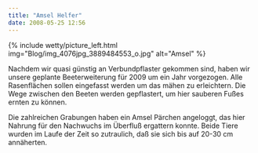 ```yaml
---
title: "Amsel Helfer"
date: 2008-05-25 12:56
---
```

{% include wetty/picture_left.html img="Blog/img_4076jpg_3889484553_o.jpg" alt="Amsel" %}

Nachdem wir quasi günstig an Verbundpflaster gekommen sind, haben wir unsere geplante Beeterweiterung für 2009 um ein Jahr vorgezogen. Alle Rasenflächen sollen eingefasst werden um das mähen zu erleichtern. Die Wege zwischen den Beeten werden gepflastert, um hier sauberen Fußes ernten zu können.

Die zahlreichen Grabungen haben ein Amsel Pärchen angeloggt, das hier Nahrung für den Nachwuchs im Überfluß ergattern konnte. Beide Tiere wurden im Laufe der Zeit so zutraulich, daß sie sich bis auf 20-30 cm annäherten.
